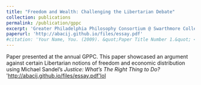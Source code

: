 ```yaml
---
title: "Freedom and Wealth: Challenging the Libertarian Debate"
collection: publications
permalink: /publication/gppc
excerpt: 'Greater Philadelphia Philosophy Consortium @ Swarthmore College, 2023'
paperurl: 'http://abacij.github.io/files/essay.pdf'
#citation: 'Your Name, You. (2009). &quot;Paper Title Number 1.&quot; <i>Journal 1</i>. 1(1).'
---
```


Paper presented at the annual GPPC. This paper showcased an argument against certain Libertarian notions of freedom and economic distribution using Michael Sandel’s _Justice: What’s The Right Thing to Do?_
'http://abacij.github.io/files/essay.pdf'lol